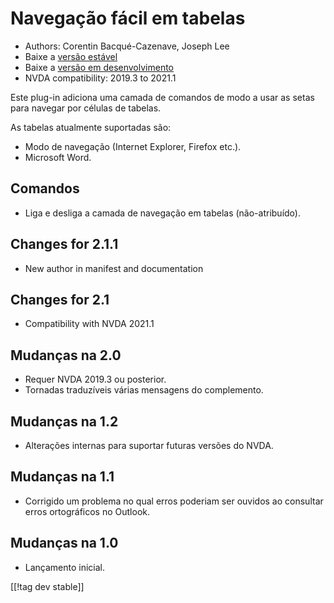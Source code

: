 # Navegação fácil em tabelas #

* Authors: Corentin Bacqué-Cazenave, Joseph Lee
* Baixe a [versão estável][1]
* Baixe a [versão em desenvolvimento][2]
* NVDA compatibility: 2019.3 to 2021.1

Este plug-in adiciona uma camada de comandos de modo a usar as setas para
navegar por células de tabelas.

As tabelas atualmente suportadas são:

* Modo de navegação (Internet Explorer, Firefox etc.).
* Microsoft Word.

## Comandos

* Liga e desliga a camada de navegação em tabelas (não-atribuído).

## Changes for 2.1.1

* New author in manifest and documentation

## Changes for 2.1

* Compatibility with NVDA 2021.1

## Mudanças na 2.0

* Requer NVDA 2019.3 ou posterior.
* Tornadas traduzíveis várias mensagens do complemento.

## Mudanças na 1.2

* Alterações internas para suportar futuras versões do NVDA.

## Mudanças na 1.1

* Corrigido um problema no qual erros poderiam ser ouvidos ao consultar
  erros ortográficos no Outlook.

## Mudanças na 1.0

*   Lançamento inicial.

[[!tag dev stable]]

[1]: https://addons.nvda-project.org/files/get.php?file=etn

[2]: https://addons.nvda-project.org/files/get.php?file=etn-dev

